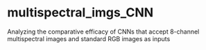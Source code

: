 # multispectral_imgs_CNN
Analyzing the comparative efficacy of CNNs that accept 8-channel multispectral images and standard RGB images as inputs
